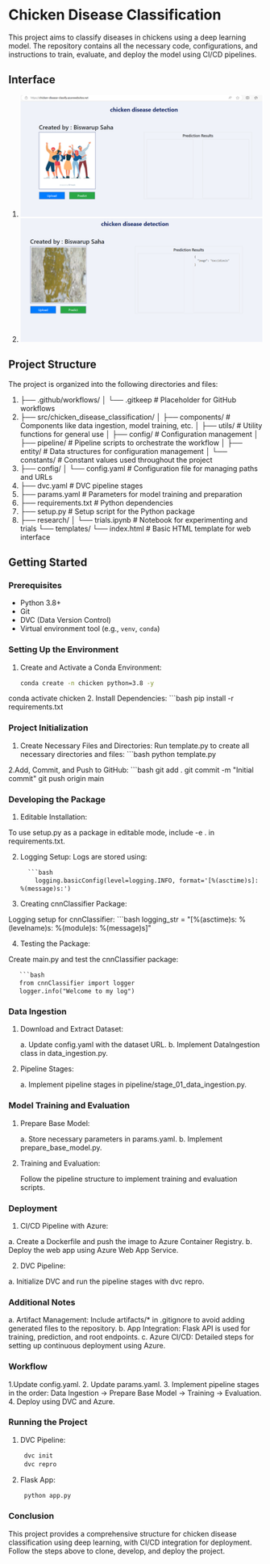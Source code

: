 # Chicken Disease Classification

This project aims to classify diseases in chickens using a deep learning model. The repository contains all the necessary code, configurations, and instructions to train, evaluate, and deploy the model using CI/CD pipelines.

## Interface

1. ![interface](chickenapp1.png)
3. ![prediction](chickenapp2.png)



## Project Structure

The project is organized into the following directories and files:

1. ├── .github/workflows/
│ └── .gitkeep # Placeholder for GitHub workflows
2. ├── src/chicken_disease_classification/
│ ├── components/ # Components like data ingestion, model training, etc.
│ ├── utils/ # Utility functions for general use
│ ├── config/ # Configuration management
│ ├── pipeline/ # Pipeline scripts to orchestrate the workflow
│ ├── entity/ # Data structures for configuration management
│ └── constants/ # Constant values used throughout the project
3. ├── config/
│ └── config.yaml # Configuration file for managing paths and URLs
4. ├── dvc.yaml # DVC pipeline stages
5. ├── params.yaml # Parameters for model training and preparation
6. ├── requirements.txt # Python dependencies
7. ├── setup.py # Setup script for the Python package
8. ├── research/
│ └── trials.ipynb # Notebook for experimenting and trials
└── templates/
└── index.html # Basic HTML template for web interface


## Getting Started

### Prerequisites

- Python 3.8+
- Git
- DVC (Data Version Control)
- Virtual environment tool (e.g., `venv`, `conda`)

### Setting Up the Environment
 1. Create and Activate a Conda Environment:
     ```bash
     conda create -n chicken python=3.8 -y
  conda activate chicken
 2. Install Dependencies:
     ```bash
     pip install -r requirements.txt

### Project Initialization
 1. Create Necessary Files and Directories:
   Run template.py to create all necessary directories and files:
            ```bash
            python template.py

 2.Add, Commit, and Push to GitHub:
           ```bash
           git add .
           git commit -m "Initial commit"
           git push origin main

### Developing the Package

1. Editable Installation:
   
To use setup.py as a package in editable mode, include -e . in requirements.txt.

2. Logging Setup:
Logs are stored using:
   
         ```bash
           logging.basicConfig(level=logging.INFO, format='[%(asctime)s]: %(message)s:')
3. Creating cnnClassifier Package:

Logging setup for cnnClassifier:
         ```bash
          logging_str = "[%(asctime)s: %(levelname)s: %(module)s: %(message)s]"

4. Testing the Package:

Create main.py and test the cnnClassifier package:
   
       ```bash
       from cnnClassifier import logger
       logger.info("Welcome to my log")

### Data Ingestion
1. Download and Extract Dataset:

    a. Update config.yaml with the dataset URL.
    b. Implement DataIngestion class in data_ingestion.py.
 
2. Pipeline Stages:

    a. Implement pipeline stages in pipeline/stage_01_data_ingestion.py.

### Model Training and Evaluation

1. Prepare Base Model:

    a. Store necessary parameters in params.yaml.
    b. Implement prepare_base_model.py.
   
2. Training and Evaluation:

   Follow the pipeline structure to implement training and evaluation scripts.
### Deployment
1. CI/CD Pipeline with Azure:

 a. Create a Dockerfile and push the image to Azure Container Registry.
 b. Deploy the web app using Azure Web App Service.

2. DVC Pipeline:

  a. Initialize DVC and run the pipeline stages with dvc repro.
### Additional Notes
 a. Artifact Management: Include artifacts/* in .gitignore to avoid adding generated files to the repository.
 b. App Integration: Flask API is used for training, prediction, and root endpoints.
 c. Azure CI/CD: Detailed steps for setting up continuous deployment using Azure.
### Workflow
 1.Update config.yaml.
 2. Update params.yaml.
 3. Implement pipeline stages in the order: Data Ingestion → Prepare Base Model → Training → Evaluation.
 4. Deploy using DVC and Azure.

### Running the Project
 1. DVC Pipeline:
      ```bash
       dvc init
       dvc repro
 2. Flask App:
      ```bash
       python app.py

### Conclusion
This project provides a comprehensive structure for chicken disease classification using deep learning, with CI/CD integration for deployment. Follow the steps above to clone, develop, and deploy the project.  
